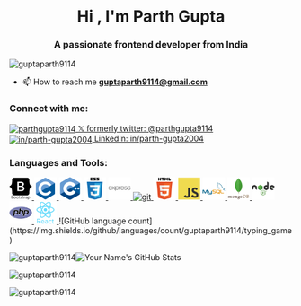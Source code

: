 <h1 align="center">Hi , I'm Parth Gupta</h1>
<h3 align="center">A passionate frontend developer from India</h3>

<p align="left"> <img src="https://komarev.com/ghpvc/?username=guptaparth9114&label=Profile%20views&color=0e75b6&style=flat" alt="guptaparth9114" /> </p>

- 📫 How to reach me **guptaparth9114@gmail.com**

<h3 align="left">Connect with me:</h3>
<p align="left">
  <a href="https://twitter.com/parthgupta9114" target="blank"><img align="center" src="https://raw.githubusercontent.com/rahuldkjain/github-profile-readme-generator/master/src/images/icons/Social/twitter.svg" alt="parthgupta9114" height="30" width="40" />  𝕏 formerly twitter: @parthgupta9114</a> <br>
 <a href="https://linkedin.com/in/parth-gupta2004" target="_blank"><img align="center" src="https://raw.githubusercontent.com/rahuldkjain/github-profile-readme-generator/master/src/images/icons/Social/linked-in-alt.svg" alt="in/parth-gupta2004" height="30" width="40" /> LinkedIn: in/parth-gupta2004</a>
</p>

<h3 align="left">Languages and Tools:</h3>
<p align="left">
 <a href="https://getbootstrap.com" target="_blank" rel="noreferrer"> <img src="https://raw.githubusercontent.com/devicons/devicon/master/icons/bootstrap/bootstrap-plain-wordmark.svg" alt="bootstrap" width="40" height="40"/> </a> <a href="https://www.cprogramming.com/" target="_blank" rel="noreferrer"> <img src="https://raw.githubusercontent.com/devicons/devicon/master/icons/c/c-original.svg" alt="c" width="40" height="40"/> </a> <a href="https://www.w3schools.com/cpp/" target="_blank" rel="noreferrer"> <img src="https://raw.githubusercontent.com/devicons/devicon/master/icons/cplusplus/cplusplus-original.svg" alt="cplusplus" width="40" height="40"/> </a> <a href="https://www.w3schools.com/css/" target="_blank" rel="noreferrer"> <img src="https://raw.githubusercontent.com/devicons/devicon/master/icons/css3/css3-original-wordmark.svg" alt="css3" width="40" height="40"/> </a> <a href="https://expressjs.com" target="_blank" rel="noreferrer"> <img src="https://raw.githubusercontent.com/devicons/devicon/master/icons/express/express-original-wordmark.svg" alt="express" width="40" height="40"/> </a> <a href="https://git-scm.com/" target="_blank" rel="noreferrer"> <img src="https://www.vectorlogo.zone/logos/git-scm/git-scm-icon.svg" alt="git" width="40" height="40"/> </a> <a href="https://www.w3.org/html/" target="_blank" rel="noreferrer"> <img src="https://raw.githubusercontent.com/devicons/devicon/master/icons/html5/html5-original-wordmark.svg" alt="html5" width="40" height="40"/> </a> <a href="https://developer.mozilla.org/en-US/docs/Web/JavaScript" target="_blank" rel="noreferrer"> <img src="https://raw.githubusercontent.com/devicons/devicon/master/icons/javascript/javascript-original.svg" alt="javascript" width="40" height="40"/> </a> <a href="https://www.mysql.com/" target="_blank" rel="noreferrer"> <img src="https://raw.githubusercontent.com/devicons/devicon/master/icons/mysql/mysql-original-wordmark.svg" alt="mysql" width="40" height="40"/> <a href="https://www.mongodb.com/" target="_blank" rel="noreferrer"> <img src="https://raw.githubusercontent.com/devicons/devicon/master/icons/mongodb/mongodb-original-wordmark.svg" alt="mongodb" width="40" height="40"/>  </a> <a href="https://nodejs.org" target="_blank" rel="noreferrer"> <img src="https://raw.githubusercontent.com/devicons/devicon/master/icons/nodejs/nodejs-original-wordmark.svg" alt="nodejs" width="40" height="40"/> </a> <a href="https://www.php.net" target="_blank" rel="noreferrer"> <img src="https://raw.githubusercontent.com/devicons/devicon/master/icons/php/php-original.svg" alt="php" width="40" height="40"/> </a> <a href="https://reactjs.org/" target="_blank" rel="noreferrer"> <img src="https://raw.githubusercontent.com/devicons/devicon/master/icons/react/react-original-wordmark.svg" alt="react" width="40" height="40"/> </a>
   ![GitHub language count](https://img.shields.io/github/languages/count/guptaparth9114/typing_game)
  


</p>

<p><img align="left" src="https://github-readme-stats.vercel.app/api/top-langs?username=guptaparth9114&show_icons=true&count_private=true&locale=en&layout=donut-vertical" alt="guptaparth9114" /></p>

![Your Name's GitHub Stats](https://github-readme-stats.vercel.app/api?username=guptaparth9114&show_icons=true&count_private=true&theme=tokyonight)

<p>&nbsp;<img align="left" src="https://github-readme-stats.vercel.app/api?username=guptaparth9114&show_icons=true&locale=en" alt="guptaparth9114" /></p>

<p><img align="left" src="https://github-readme-streak-stats.herokuapp.com/?user=guptaparth9114&" alt="guptaparth9114" /></p>
